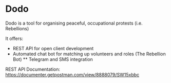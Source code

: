 # Dodo

Dodo is a tool for organising peaceful, occupational protests (i.e. Rebellions)

It offers:
*  REST API for open client development
*  Automated chat bot for matching up volunteers and roles (The Rebellion Bot)
**  Telegram and SMS integration

REST API Documentation: https://documenter.getpostman.com/view/8888079/SW15xbbc